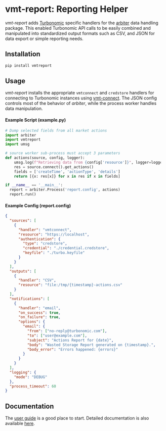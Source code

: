 # vmt-report: Reporting Helper

*vmt-report* adds [Turbonomic](https://www.turbonomic.com) specific handlers for
the [arbiter](https://github.com/rastern/arbiter) data handling package. This
enabled Turbonomic API calls to be easily combined and manipulated into standardized output formats such as CSV, and JSON for data export or simple reporting needs.


## Installation

```bash
pip install vmtreport
```

## Usage

*vmt-report* installs the appropriate ``vmtconnect`` and ``credstore`` handlers for
connecting to Turbonomic instances using [vmt-connect](https://turbonomic.github.io/vmt-connect/start.html). The JSON config controls most of the behavior of *arbiter*,
while the process worker handles data manipulation.


#### Example Script (example.py)

```python
# Dump selected fields from all market actions
import arbiter
import vmtreport
import umsg

# source worker sub-process must accept 3 parameters
def actions(source, config, logger):
    umsg.log(f"Retrieving data from {config['resource']}", logger=logger)
    res = source.connect().get_actions()
    fields = ['createTime', 'actionType', 'details']
    return [{x: res[x]} for x in res if x in fields]

if __name__ == '__main__':
  report = arbiter.Process('report.config', actions)
  report.run()
```


#### Example Config (report.config)

```json
{
  "sources": [
    {
      "handler": "vmtconnect",
      "resource": "https://localhost",
      "authentication": {
        "type": "credstore",
        "credential": "./credential.credstore",
        "keyfile": "./turbo.keyfile"
      }
    }
  ],
  "outputs": [
    {
      "handler": "CSV",
      "resource": "file:/tmp/{timestamp}-actions.csv"
    }
  ],
  "notifications": [
    {
      "handler": "email",
      "on_success": true,
      "on_failure": true,
      "options": {
        "email": {
          "from": ["no-reply@turbonomic.com"],
          "to": ["user@example.com"],
          "subject": "Actions Report for {date}",
          "body": "Wasted Storage Report generated on {timestamp}.",
          "body_error": "Errors happened: {errors}"
        }
      }
    }
  ],
  "logging": {
    "mode": "DEBUG"
  },
  "process_timeout": 60
}
```

## Documentation

The [user guide](https://rastern.github.io/vmt-report/userguide.html) is a
good place to start. Detailed documentation is also available [here](https://rastern.github.io/vmt-report).
